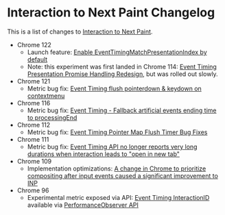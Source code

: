 # Interaction to Next Paint Changelog

This is a list of changes to [Interaction to Next Paint](https://web.dev/inp).

* Chrome 122
  * Launch feature: [Enable EventTimingMatchPresentationIndex by default](https://chromium.googlesource.com/chromium/src/+/50dfc1969242c9566d35763c96caddc5694299c9)
  * Note: this experiment was first landed in Chrome 114: [Event Timing Presentation Promise Handling Redesign](https://chromium.googlesource.com/chromium/src/+/ce150839f2930a7d59b3850ca8e7d02210101f08), but was rolled out slowly.
* Chrome 121
  * Metric bug fix: [Event Timing flush pointerdown & keydown on contextmenu](https://chromium.googlesource.com/chromium/src/+/7ed67e1b59cfe5cb1c4674dc7db59c2c5ae90cbd)
* Chrome 116
  * Metric bug fix: [Event Timing - Fallback artificial events ending time to processingEnd](https://chromium.googlesource.com/chromium/src/+/851b8bd317b3af1a678b72e48dbd791954e373ed)
* Chrome 112
  * Metric bug fix: [Event Timing Pointer Map Flush Timer Bug Fixes](https://chromium.googlesource.com/chromium/src/+/086f954a9d2daaeb4eec9077afcaf410c9c3fa24)
* Chrome 111
  * Metric bug fix: [Event Timing API no longer reports very long durations when interaction leads to "open in new tab"](2023_04_inp.md)
* Chrome 109
  * Implementation optimizations: [A change in Chrome to prioritize compositing after input events caused a significant improvement to INP](2023_01_inp.md)
* Chrome 96
  * Experimental metric exposed via API: [Event Timing InteractionID](https://web.dev/inp/) available via [PerformanceObserver API](https://www.w3.org/TR/event-timing/)
